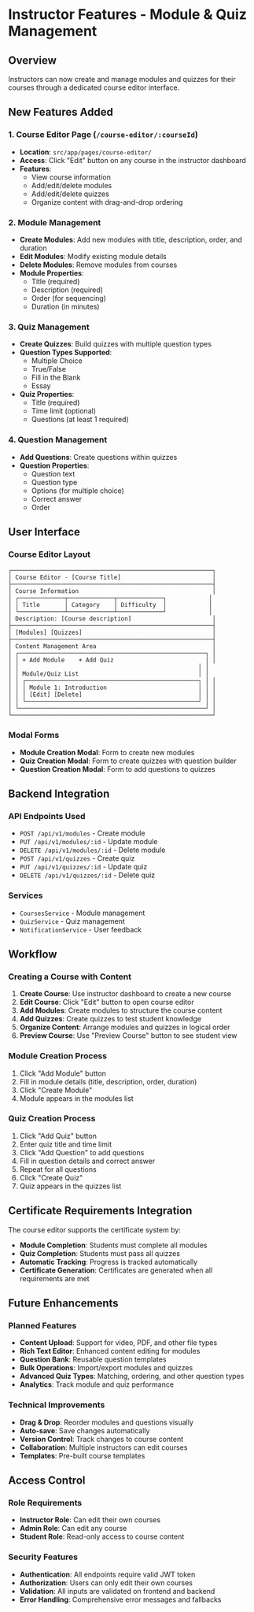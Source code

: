 # Instructor Features - Module & Quiz Management

## Overview
Instructors can now create and manage modules and quizzes for their courses through a dedicated course editor interface.

## New Features Added

### 1. Course Editor Page (`/course-editor/:courseId`)
- **Location**: `src/app/pages/course-editor/`
- **Access**: Click "Edit" button on any course in the instructor dashboard
- **Features**:
  - View course information
  - Add/edit/delete modules
  - Add/edit/delete quizzes
  - Organize content with drag-and-drop ordering

### 2. Module Management
- **Create Modules**: Add new modules with title, description, order, and duration
- **Edit Modules**: Modify existing module details
- **Delete Modules**: Remove modules from courses
- **Module Properties**:
  - Title (required)
  - Description (required)
  - Order (for sequencing)
  - Duration (in minutes)

### 3. Quiz Management
- **Create Quizzes**: Build quizzes with multiple question types
- **Question Types Supported**:
  - Multiple Choice
  - True/False
  - Fill in the Blank
  - Essay
- **Quiz Properties**:
  - Title (required)
  - Time limit (optional)
  - Questions (at least 1 required)

### 4. Question Management
- **Add Questions**: Create questions within quizzes
- **Question Properties**:
  - Question text
  - Question type
  - Options (for multiple choice)
  - Correct answer
  - Order

## User Interface

### Course Editor Layout
```
┌─────────────────────────────────────────────────────────┐
│ Course Editor - [Course Title]                          │
├─────────────────────────────────────────────────────────┤
│ Course Information                                      │
│ ┌─────────────┬─────────────┬─────────────┐            │
│ │ Title       │ Category    │ Difficulty  │            │
│ └─────────────┴─────────────┴─────────────┘            │
│ Description: [Course description]                       │
├─────────────────────────────────────────────────────────┤
│ [Modules] [Quizzes]                                     │
├─────────────────────────────────────────────────────────┤
│ Content Management Area                                 │
│ ┌─────────────────────────────────────────────────────┐ │
│ │ + Add Module    + Add Quiz                          │ │
│ │                                                   │ │
│ │ Module/Quiz List                                  │ │
│ │ ┌─────────────────────────────────────────────────┐ │ │
│ │ │ Module 1: Introduction                          │ │ │
│ │ │ [Edit] [Delete]                                 │ │ │
│ │ └─────────────────────────────────────────────────┘ │ │
│ └─────────────────────────────────────────────────────┘ │
└─────────────────────────────────────────────────────────┘
```

### Modal Forms
- **Module Creation Modal**: Form to create new modules
- **Quiz Creation Modal**: Form to create quizzes with question builder
- **Question Creation Modal**: Form to add questions to quizzes

## Backend Integration

### API Endpoints Used
- `POST /api/v1/modules` - Create module
- `PUT /api/v1/modules/:id` - Update module
- `DELETE /api/v1/modules/:id` - Delete module
- `POST /api/v1/quizzes` - Create quiz
- `PUT /api/v1/quizzes/:id` - Update quiz
- `DELETE /api/v1/quizzes/:id` - Delete quiz

### Services
- `CoursesService` - Module management
- `QuizService` - Quiz management
- `NotificationService` - User feedback

## Workflow

### Creating a Course with Content
1. **Create Course**: Use instructor dashboard to create a new course
2. **Edit Course**: Click "Edit" button to open course editor
3. **Add Modules**: Create modules to structure the course content
4. **Add Quizzes**: Create quizzes to test student knowledge
5. **Organize Content**: Arrange modules and quizzes in logical order
6. **Preview Course**: Use "Preview Course" button to see student view

### Module Creation Process
1. Click "Add Module" button
2. Fill in module details (title, description, order, duration)
3. Click "Create Module"
4. Module appears in the modules list

### Quiz Creation Process
1. Click "Add Quiz" button
2. Enter quiz title and time limit
3. Click "Add Question" to add questions
4. Fill in question details and correct answer
5. Repeat for all questions
6. Click "Create Quiz"
7. Quiz appears in the quizzes list

## Certificate Requirements Integration

The course editor supports the certificate system by:
- **Module Completion**: Students must complete all modules
- **Quiz Completion**: Students must pass all quizzes
- **Automatic Tracking**: Progress is tracked automatically
- **Certificate Generation**: Certificates are generated when all requirements are met

## Future Enhancements

### Planned Features
- **Content Upload**: Support for video, PDF, and other file types
- **Rich Text Editor**: Enhanced content editing for modules
- **Question Bank**: Reusable question templates
- **Bulk Operations**: Import/export modules and quizzes
- **Advanced Quiz Types**: Matching, ordering, and other question types
- **Analytics**: Track module and quiz performance

### Technical Improvements
- **Drag & Drop**: Reorder modules and questions visually
- **Auto-save**: Save changes automatically
- **Version Control**: Track changes to course content
- **Collaboration**: Multiple instructors can edit courses
- **Templates**: Pre-built course templates

## Access Control

### Role Requirements
- **Instructor Role**: Can edit their own courses
- **Admin Role**: Can edit any course
- **Student Role**: Read-only access to course content

### Security Features
- **Authentication**: All endpoints require valid JWT token
- **Authorization**: Users can only edit their own courses
- **Validation**: All inputs are validated on frontend and backend
- **Error Handling**: Comprehensive error messages and fallbacks 
